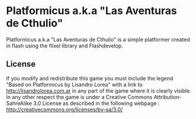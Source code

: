 Platformicus a.k.a "Las Aventuras de Cthulio"
=========

Platformicus a.k.a "Las Aventuras de Cthulio" is a simple platformer created in flash using the flixel library and Flashdevelop.

License
-------

If you modify and redistribute this game you must include the legend "Based on Platformicus by Lisandro Lorea" with a link to http://lisandrolorea.com.ar in any part of the game where it is clearly visible.
In any other respect the game is under a Creative Commons Attribution-SahreAlike 3.0 License as described in the following webpage : http://creativecommons.org/licenses/by-sa/3.0/